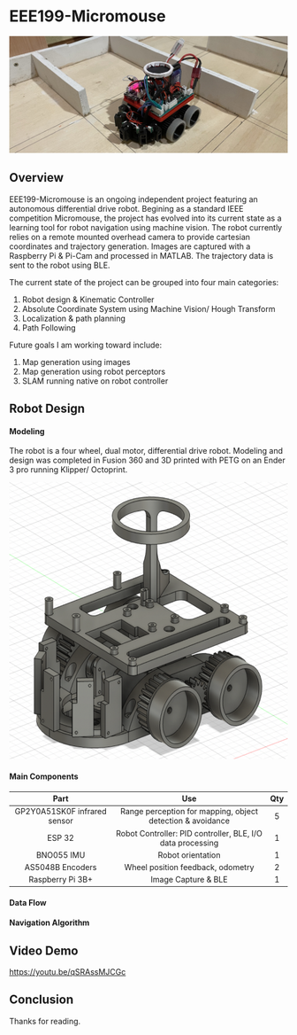 # EEE199-Micromouse

![MicroMouse](https://github.com/Lou-ee/EEE199--Micromouse/blob/2d07c3c2da80336d45141a2d836fa3eb12fdac01/Images/Mouse_Main.jpeg "EEE199-Micromouse")


## Overview
EEE199-Micromouse is an ongoing independent project featuring an autonomous differential drive robot. Begining as a standard IEEE competition Micromouse, the project has evolved into its current state as a learning tool for robot navigation using machine vision. The robot currently relies on a remote mounted overhead camera to provide cartesian coordinates and trajectory generation. Images are captured with a Raspberry Pi & Pi-Cam and processed in MATLAB. The  trajectory data is sent to the robot using BLE. 

The current state of the project can be grouped into four main categories:   
   1. Robot design & Kinematic Controller
   2. Absolute Coordinate System using Machine Vision/ Hough Transform
   3. Localization & path planning
   4. Path Following

Future goals I am working toward include:
   1. Map generation using images
   2. Map generation using robot perceptors
   3. SLAM running native on robot controller

## Robot Design

#### Modeling

   The robot is a four wheel, dual motor, differential drive robot. Modeling and design was completed in Fusion 360 and 3D printed with PETG on an Ender 3 pro running Klipper/ Octoprint. 

<img src="https://github.com/Lou-ee/EEE199--Micromouse/blob/e7db04d1f170ffef34a7609a15892aa0f72debba/Images/3D_Model.png" width="625" height="500">


#### Main Components
   |  Part |  Use | Qty  |
   | :---: | :---:|:---: |
   | GP2Y0A51SK0F infrared sensor | Range perception for mapping, object detection & avoidance | 5 |
   | ESP 32 | Robot Controller: PID controller, BLE, I/O data processing | 1 |
   | BNO055 IMU | Robot orientation | 1 |
   | AS5048B Encoders | Wheel position feedback, odometry | 2 | 
   | Raspberry Pi 3B+ | Image Capture & BLE | 1 |

#### Data Flow
   
#### Navigation Algorithm
   

   
## Video Demo

https://youtu.be/qSRAssMJCGc




## Conclusion 
Thanks for reading. 
